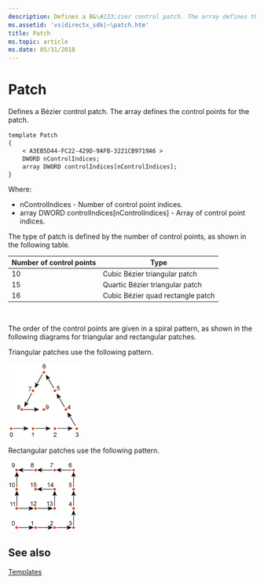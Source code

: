 ```yaml
---
description: Defines a B&\#233;zier control patch. The array defines the control points for the patch.
ms.assetid: 'vs|directx_sdk|~\patch.htm'
title: Patch
ms.topic: article
ms.date: 05/31/2018
---
```


# Patch

Defines a Bézier control patch. The array defines the control points for the patch.

``` syntax
template Patch
{
    < A3EB5D44-FC22-429D-9AFB-3221CB9719A6 >
    DWORD nControlIndices;
    array DWORD controlIndices[nControlIndices];
} 
```

Where:

-   nControlIndices - Number of control point indices.
-   array DWORD controlIndices\[nControlIndices\] - Array of control point indices.

The type of patch is defined by the number of control points, as shown in the following table.



| Number of control points | Type                              |
|--------------------------|-----------------------------------|
| 10                       | Cubic Bézier triangular patch     |
| 15                       | Quartic Bézier triangular patch   |
| 16                       | Cubic Bézier quad rectangle patch |



 

The order of the control points are given in a spiral pattern, as shown in the following diagrams for triangular and rectangular patches.

Triangular patches use the following pattern.

![diagram of the pattern for triangular patches](images/tripatch.png)

Rectangular patches use the following pattern.

![diagram of the pattern for rectangular patches](images/quadpatch.png)

## See also

<dl> <dt>

[Templates](dx9-graphics-reference-x-file-format-templates.md)
</dt> </dl>

 

 



